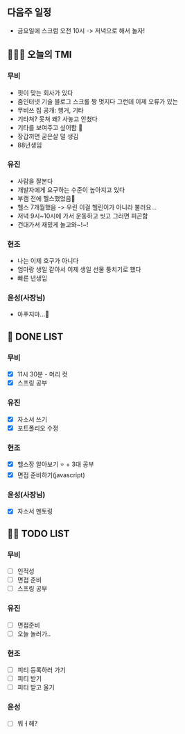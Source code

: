 ## 다음주 일정
- 금요일에 스크럼 오전 10시 -> 저녁으로 해서 놀자!

## 🤸🏻‍♂️ 오늘의 TMI

### 무비

- 핏이 맞는 회사가 있다
- 줌인터넷 기술 블로그 스크롤 짱 멋지다 그런데 이제 오류가 있는
- 무비쓰 집 공개: 행거, 기타
- 기타쳐? 못쳐 왜? 사놓고 안쳤다
- 기타를 보여주고 싶어함 🎸
- 장갑끼면 굳은살 덜 생김
- 88년생임

### 유진

- 사람을 잘본다
- 개발자에게 요구하는 수준이 높아지고 있다
- 부캠 전에 헬스했었음💪
- 헬스 7개월했음 -> 우린 이걸 헬린이가 아니라 불러요...
- 저녁 9시~10시에 가서 운동하고 씻고 그러면 피곤함
- 건대가서 재밌게 놀고와~!~!

### 현조

- 나는 이제 호구가 아니다
- 엄마랑 생일 같아서 이제 생일 선물 퉁치기로 했다
- 빠른 년생임


### 윤성(사장님)

- 아푸지마...🏥

## 🎨 DONE LIST
### 무비
 
- [x] 11시 30분 - 머리 컷
- [x] 스프링 공부

### 유진

- [x] 자소서 쓰기
- [x] 포트폴리오 수정

### 현조

- [x] 헬스장 알아보기 ⭐️ + 3대 공부
- [x] 면접 준비하기(javascript)
 
### 윤성(사장님)

- [x] 자소서 멘토링

## 🙋🏻 TODO LIST

### 무비

- [ ] 인적성
- [ ] 면접 준비
- [ ] 스프링 공부

### 유진

- [ ] 면접준비
- [ ] 오늘 놀러가.. 

### 현조

- [ ] 피티 등록하러 가기
- [ ] 피티 받기
- [ ] 피티 받고 울기

### 윤성

- [ ] 뭐ㅓ해?